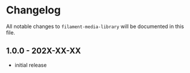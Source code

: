 # Changelog

All notable changes to `filament-media-library` will be documented in this file.

## 1.0.0 - 202X-XX-XX

- initial release
